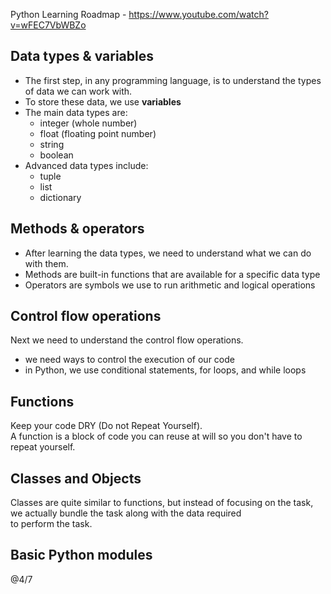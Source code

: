 Python Learning Roadmap - https://www.youtube.com/watch?v=wFEC7VbWBZo

## Data types & variables

- The first step, in any programming language, is to understand the types of data we can work with.
- To store these data, we use **variables**
- The main data types are:
  - integer (whole number)
  - float (floating point number)
  - string
  - boolean
- Advanced data types include:
  - tuple
  - list
  - dictionary

## Methods & operators

- After learning the data types, we need to understand what we can do with them.
- Methods are built-in functions that are available for a specific data type
- Operators are symbols we use to run arithmetic and logical operations

## Control flow operations

Next we need to understand the control flow operations.
- we need ways to control the execution of our code
- in Python, we use conditional statements, for loops, and while loops

## Functions

Keep your code DRY (Do not Repeat Yourself).  
A function is a block of code you can reuse at will so you don't have to repeat yourself.

## Classes and Objects

Classes are quite similar to functions, but instead of focusing on the task, we actually bundle the task along with the data required  
to perform the task.

## Basic Python modules





@4/7
